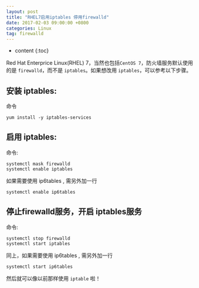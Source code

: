 ```yaml
---
layout: post
title: "RHEL7启用iptables 停用firewalld"
date: 2017-02-03 09:00:00 +0800 
categories: Linux
tag: firewalld
---
```

* content
{:toc}

Red Hat Enterprice Linux(RHEL) 7，当然也包括``` CentOS 7 ```，防火墙服务默认使用的是 ``` firewalld ```，而不是 ``` iptables ```。如果想改用 ``` iptables ```，可以参考以下步骤。

## 安装 iptables:

命令

``` shell
yum install -y iptables-services
```

<!-- more -->

## 启用 iptables:

命令: 

``` shell
systemctl mask firewalld
systemctl enable iptables
```

如果需要使用 ip6tables , 需另外加一行

``` shell
systemctl enable ip6tables
```

## 停止firewalld服务，开启 iptables服务

命令: 

``` shell
systemctl stop firewalld
systemctl start iptables
```
同上，如果需要使用 ip6tables , 需另外加一行

``` shell
systemctl start ip6tables
```

然后就可以像以前那样使用 ``` iptable ``` 啦！

